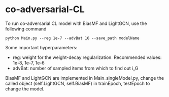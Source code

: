# co-adversarial-CL

To run co-adversarial CL model with BiasMF and LightGCN, use the following command
```
python Main.py --reg 1e-7 --advBat 16 --save_path modelName
```

Some important hyperparameters:
* reg: weight for the weight-decay regularization. Recommended values: 1e-8, 1e-7, 1e-6
* advBat: number of sampled items from which to find out i_G


BiasMF and LightGCN are implemented in Main_singleModel.py, change the called object (self.LightGCN, self.BiasMF) in trainEpoch, testEpoch to change the model.
